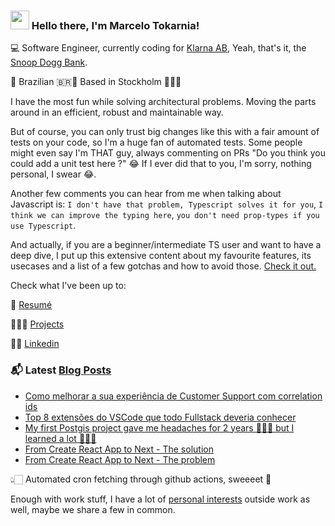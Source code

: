 ### <img src="https://media.giphy.com/media/hvRJCLFzcasrR4ia7z/giphy.gif" width="30px"> Hello there, I'm Marcelo Tokarnia!

💻 Software Engineer, currently coding for [Klarna AB](https://www.klarna.com/), Yeah, that's it, the [Snoop Dogg Bank](https://www.youtube.com/watch?v=7ddukahLR3g).

🏡 Brazilian 🇧🇷🛫 Based in Stockholm 🛬🇸🇪

I have the most fun while solving architectural problems. Moving the parts around in an efficient, robust and maintainable way.

But of course, you can only trust big changes like this with a fair amount of tests on your code, so I'm a huge fan of automated tests. Some people might even say I'm THAT guy, always commenting on PRs "Do you think you could add a unit test here ?" 😂 If I ever did that to you, I'm sorry, nothing personal, I swear 😂.

Another few comments you can hear from me when talking about Javascript is: `I don't have that problem, Typescript solves it for you`, `I think we can improve the typing here`, `you don't need prop-types if you use Typescript`.

And actually, if you are a beginner/intermediate TS user and want to have a deep dive, I put up this extensive content about my favourite features, its usecases and a list of a few gotchas and how to avoid those. [Check it out.](https://marcelo.tokarnia.tech/ts)

Check what I've been up to:

📕 [Resumé](https://resume.tokarnia.tech)

👨🏻‍💻 [Projects](https://marcelo.tokks.tech/portfolio)

🤵🏻 [Linkedin](https://www.linkedin.com/in/marcelo-tokarnia-5a1ab2128/)

### 📬 Latest [Blog Posts](https://marcelo.tokarnia.tech)

<!-- BLOG:START -->
- [Como melhorar a sua experiência de Customer Support com correlation ids](https://marcelo.tokarnia.tech/coding-blog/correlation-ids-pt)
- [Top 8 extensões do VSCode que todo Fullstack deveria conhecer](https://marcelo.tokarnia.tech/coding-blog/melhores-extensoes-vscode)
- [My first Postgis project gave me headaches for 2 years 🤦🏻‍♂️ but I learned a lot 🤷🏻‍♀️](https://marcelo.tokarnia.tech/coding-blog/postgis-from-aws-to-heroku)
- [From Create React App to Next - The solution](https://marcelo.tokarnia.tech/coding-blog/cra-to-next-p2)
- [From Create React App to Next - The problem](https://marcelo.tokarnia.tech/coding-blog/cra-to-next-p1)
<!-- BLOG:END -->

👆🏻 Automated cron fetching through github actions, sweeeet 🍩

Enough with work stuff, I have a lot of [personal interests](https://github.com/marcelotokarnia/marcelotokarnia/blob/master/personal.md) outside work as well, maybe we share a few in common.
